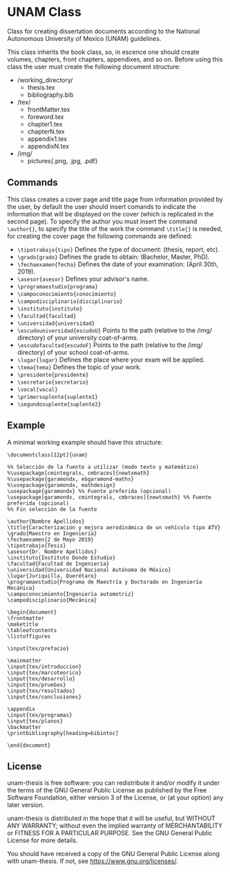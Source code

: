 UNAM Class
====================

Class for creating dissertation documents according to the National Autonomous University of
Mexico (UNAM) guidelines.

This class inherits the book class, so, in escence one should create
volumes, chapters, front chapters, appendixes, and so on. Before using
this class the user must create the following document structure:

+ /working_directory/
  + thesis.tex
  + bibliography.bib
+ /tex/
  + frontMatter.tex
  + foreword.tex
  + chapter1.tex
  + chapterN.tex
  + appendix1.tex
  + appendixN.tex
+ /img/
  + pictures{.png, .jpg, .pdf}

Commands
---------------------

This class creates a cover page and title page from information
provided by the user, by default the user should insert comands to
indicate the information that will be displayed on the cover (which is
replicated in the second page). To specify the author you must insert
the command `\author{}`, to specify the title of the work the command
`\title{}` is needed, for creating the cover page the following
commands are defined:

+ `\tipotrabajo{tipo}`
Defines the type of document: (thesis, report, etc).
+ `\grado{grado}`
Defines the grade to obtain: (Bachelor, Master, PhD).
+ `\fechaexamen{fecha}` 
Defines the date of your examination: (April 30th, 2019).
+ `\asesor{asesor}`
Defines your advisor's name.
+ `\programaestudio{programa}`
+ `\campoconocimiento{conocimiento}`
+ `\campodisciplinario{disciplinario}`
+ `\instituto{instituto}`
+ `\facultad{facultad}`
+ `\universidad{universidad}`
+ `\escudouniversidad{escudoU}`
Points to the path (relative to the /img/ directory) of your university coat-of-arms.
+ `\escudofacultad{escudoF}`
Points to the path (relative to the /img/ directory) of your school coat-of-arms.
+ `\lugar{lugar}`
Defines the place where your exam will be applied.
+ `\tema{tema}`
Defines the topic of your work.
+ `\presidente{presidente}`
+ `\secretario{secretario}`
+ `\vocal{vocal}`
+ `\primersuplente{suplente1}`
+ `\segundosuplente{suplente2}`

Example
---------------------

A minimal working example should have this structure:

```
\documentclass[12pt]{unam}

%% Selección de la fuente a utilizar (modo texto y matemático)
%\usepackage[cmintegrals, cmbraces]{newtxmath}
%\usepackage{garamondx, ebgaramond-maths}
%\usepackage{garamondx, mathdesign}
\usepackage{garamondx} %% Fuente preferida (opcional)
\usepackage[garamondx, cmintegrals, cmbraces]{newtxmath} %% Fuente preferida (opcional)
%% Fin selección de la fuente

\author{Nombre Apellidos}
\title{Caracterización y mejora aerodinámica de un vehículo tipo ATV}
\grado{Maestro en Ingeniería}
\fechaexamen{2 de Mayo 2019}
\tipotrabajo{Tesis}
\asesor{Dr. Nombre Apellidos}
\instituto{Instituto Donde Estudio}
\facultad{Facultad de Ingeniería}
\universidad{Universidad Nacional Autónoma de México}
\lugar{Juriquilla, Querétaro}
\programaestudio{Programa de Maestría y Doctorado en Ingeniería Mecánica}
\campoconocimiento{Ingeniería automotriz}
\campodisciplinario{Mecánica}

\begin{document}
\frontmatter
\maketitle
\tableofcontents
\listoffigures

\input{tex/prefacio}

\mainmatter
\input{tex/introduccion}
\input{tex/marcoteorico}
\input{tex/desarrollo}
\input{tex/pruebas}
\input{tex/resultados}
\input{tex/conclusiones}

\appendix
\input{tex/programas}
\input{tex/planos}
\backmatter
\printbibliography[heading=bibintoc]

\end{document}
```

License
---------------------

unam-thesis is free software: you can redistribute it and/or modify it
under the terms of the GNU General Public License as published by
the Free Software Foundation, either version 3 of the License, or
(at your option) any later version.

unam-thesis is distributed in the hope that it will be useful,
but WITHOUT ANY WARRANTY; without even the implied warranty of
 MERCHANTABILITY or FITNESS FOR A PARTICULAR PURPOSE.  See the
GNU General Public License for more details.

You should have received a copy of the GNU General Public License
along with unam-thesis. If not, see <https://www.gnu.org/licenses/>.